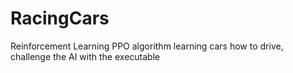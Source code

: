 # RacingCars
Reinforcement Learning PPO algorithm learning cars how to drive, challenge the AI with the executable
